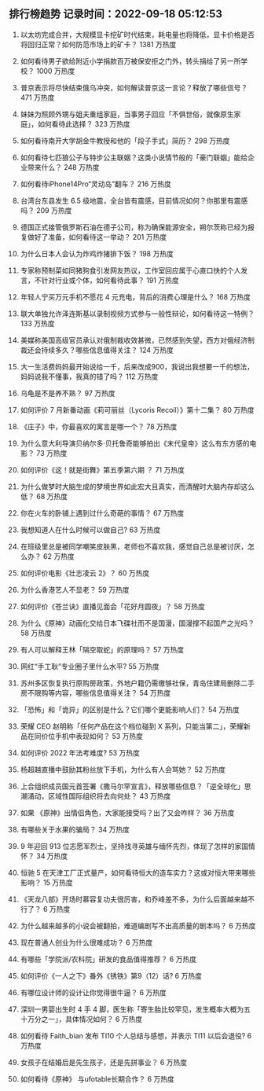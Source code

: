 
## 排行榜趋势 记录时间：2022-09-18 05:12:53
  
  1. 以太坊完成合并，大规模显卡挖矿时代结束，耗电量也将降低，显卡价格是否将回归正常？如何防范市场上的矿卡？ 1381 万热度
    
  2. 如何看待男子欲给附近小学捐款百万被保安拒之门外，转头捐给了另一所学校？ 1000 万热度
    
  3. 普京表示将尽快结束俄乌冲突，如何解读普京这一言论？释放了哪些信号？ 471 万热度
    
  4. 妹妹为照顾外甥与姐夫重组家庭，当事男子回应「不俱世俗，就像原生家庭」，如何看待此选择？ 323 万热度
    
  5. 如何看待南开大学胡金牛教授和他的「段子手式」简历？ 298 万热度
    
  6. 如何看待七匹狼公子与特步公主联姻？这类小说情节般的「豪门联姻」能给企业带来什么？ 248 万热度
    
  7. 如何看待iPhone14Pro“灵动岛”翻车？ 216 万热度
    
  8. 台湾台东县发生 6.5 级地震，全台皆有震感，目前情况如何？你那里有震感吗？ 209 万热度
    
  9. 德国正式接管俄罗斯石油在德子公司，称为确保能源安全，朔尔茨称已经为报复做好了准备，如何看待这一举动？ 201 万热度
    
  10. 为什么日本人会认为炸鸡炸猪排下饭？ 198 万热度
    
  11. 专家称预制菜如同猪狗食引发网友热议，工作室回应属于心直口快的个人发言，不针对行业或个体，如何看待此事？ 191 万热度
    
  12. 年轻人宁买万元手机不愿花 4 元充电，背后的消费心理是什么？ 168 万热度
    
  13. 联大单独允许泽连斯基以录制视频方式参与一般性辩论，如何看待这一特例？ 133 万热度
    
  14. 美媒称美国高级官员承认对俄制裁收效甚微，已然感到失望，西方对俄经济制裁还会持续多久？哪些信息值得关注？ 124 万热度
    
  15. 大一生活费妈妈最开始说给一千，后来改成900，我说出我想要一千的想法，妈妈说我不懂事，我真的错了吗？ 112 万热度
    
  16. 乌龟是不是养不熟？ 97 万热度
    
  17. 如何评价 7 月新番动画《莉可丽丝（Lycoris Recoil）》第十二集？ 80 万热度
    
  18. 《庄子》中，你最喜欢的寓言是哪一个？ 78 万热度
    
  19. 为什么意大利导演贝纳尔多·贝托鲁奇能够拍出《末代皇帝》这么有东方感的电影？ 73 万热度
    
  20. 如何评价《这！就是街舞》第五季第六期 ？ 71 万热度
    
  21. 为什么做梦时大脑生成的梦境世界如此宏大且真实，而清醒时大脑内存却这么低？ 68 万热度
    
  22. 你在火车的卧铺上遇到过什么奇葩的事情？ 67 万热度
    
  23. 我想知道人在什么时候可以做自己? 63 万热度
    
  24. 在班级里总是被同学嘲笑皮肤黑，老师也不喜欢我，感觉自己总是被讨厌，怎么办？ 62 万热度
    
  25. 如何评价电影《壮志凌云 2》？ 60 万热度
    
  26. 为什么香港艺人不显老？ 59 万热度
    
  27. 如何评价《苍兰诀》直播见面会「花好月圆夜」？ 58 万热度
    
  28. 为什么《原神》动画化交给日本飞碟社而不是国漫，国漫撑不起国产之光吗？ 58 万热度
    
  29. 有人可以解释王林「隔空取蛇」的原理吗？ 57 万热度
    
  30. 网红“手工耿”专业圈子里什么水平? 55 万热度
    
  31. 苏州多区恢复执行原购房政策，外地户籍仍需缴够社保，青岛住建局删除二手房不限购等内容，哪些信息值得关注？ 54 万热度
    
  32. 「恐怖」和「诡异」的区别是什么？它们哪个更能影响人们？ 54 万热度
    
  33. 荣耀 CEO 赵明称「任何产品在这个档位碰到 X 系列，只能当第二」，荣耀新品在同价位手机中表现如何？ 53 万热度
    
  34. 如何评价 2022 年法考难度? 53 万热度
    
  35. 杨超越直播中鼓励其粉丝放下手机，为什么有人会骂她？ 52 万热度
    
  36. 上合组织成员国元首签署《撒马尔罕宣言》，释放哪些信息？「逆全球化」思潮涌动，区域性国际组织将去向何处？ 43 万热度
    
  37. 如果 《原神》出情侣角色，大家能接受吗？出了又会咋样？ 36 万热度
    
  38. 有哪些关于水果的骗局？ 34 万热度
    
  39. 9 年迎回 913 位志愿军烈士，坚持找寻英雄与缅怀先烈，体现了怎样的家国情怀？ 34 万热度
    
  40. 恒驰 5 在天津工厂正式量产，如何看待恒大的造车实力？这或对恒大带来哪些影响？ 15 万热度
    
  41. 《天龙八部》开场时慕容复功夫很厉害，和乔峰差不多，为什么后面越来越不行了？ 6 万热度
    
  42. 为什么越来越多的小说会被翻拍，难道编剧写不出高质量的剧本吗？ 6 万热度
    
  43. 现在普通人创业为什么很难成功？ 6 万热度
    
  44. 有哪些「学院派/农科院」研发的食品值得推荐？ 6 万热度
    
  45. 如何评价《一人之下》番外《锈铁》第9（12）话? 6 万热度
    
  46. 有哪位设计师的设计让你觉得很牛逼？ 6 万热度
    
  47. 深圳一男婴出生时 4 手 4 脚，医生称「寄生胎比较罕见，发生概率大概为五十万分之一」，具体情况如何？ 6 万热度
    
  48. 如何看待 Faith_bian 发布 TI10 个人总结与感想，并表示 TI11 以后会退役? 6 万热度
    
  49. 女孩子在结婚后是先生孩子，还是先拼事业？ 6 万热度
    
  50. 如何看待《原神》 与ufotable长期合作？ 6 万热度
    